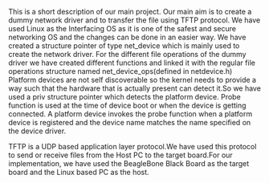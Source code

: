 This is a short description of our main project.
Our main aim is to create a dummy network driver and to transfer the file using TFTP protocol.
We have used Linux as the Interfacing OS as it is one of the safest and secure networking OS and the changes can be done in an easier way.
We have created a structure pointer of type net_device which is mainly used to create the network driver.
For the different file operations of the dummy driver we have created different functions and linked it with the regular file operations structure named net_device_ops(defined in netdevice.h)
Platform devices are not self discoverable so the kernel needs to provide a way such that the hardware that is actually present can detect it.So we have used a priv structure pointer which detects the platform device.
Probe function is used at the time of device boot or when the device is getting connected. A platform device invokes the probe function when a platform device is registered and the device name matches the name specified on the device driver.

TFTP is a UDP based application layer protocol.We have used this protocol to send or receive files from the Host PC to the target board.For our implementation, we have used the BeagleBone Black Board as the target board and the Linux based PC as the host.
